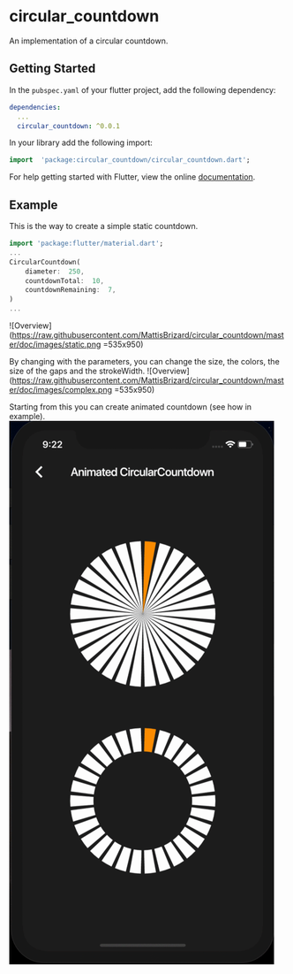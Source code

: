 # circular_countdown

An implementation of a circular countdown.

## Getting Started

In the `pubspec.yaml` of your flutter project, add the following dependency:

```yaml
dependencies:
  ...
  circular_countdown: ^0.0.1
```

In your library add the following import:

```dart
import  'package:circular_countdown/circular_countdown.dart';
```

For help getting started with Flutter, view the online [documentation](https://flutter.io/).

## Example

This is the way to create a simple static countdown.

```dart
import 'package:flutter/material.dart';
...
CircularCountdown(
	diameter:  250,
	countdownTotal:  10,
	countdownRemaining:  7,
)
...
```

![Overview](https://raw.githubusercontent.com/MattisBrizard/circular_countdown/master/doc/images/static.png =535x950)

By changing with the parameters, you can change the size, the colors, the size of the gaps and the strokeWidth.
![Overview](https://raw.githubusercontent.com/MattisBrizard/circular_countdown/master/doc/images/complex.png =535x950)

Starting from this you can create animated countdown (see how in example).
![Overview](https://raw.githubusercontent.com/MattisBrizard/circular_countdown/master/doc/images/animated_countdown.gif)
